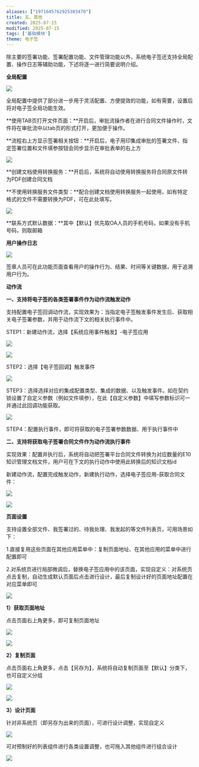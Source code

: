 ```yaml
---
aliases: ["1971645762925303470"]
title: 五、其他
created: 2025-07-15
modified: 2025-07-15
tags: ['基础模块']
theme: 电子签
---
```


除主要的签署功能、签署配置功能、文件管理功能以外，系统电子签还支持全局配置、操作日志等辅助功能，下述将逐一进行简要说明介绍。

**全局配置**

**![](https://myhelpdoc.oss-cn-heyuan.aliyuncs.com/mdimages/2e108388dbe169ace5f7aba910aa1da8.jpg)**

全局配置中提供了部分进一步用于灵活配置、方便提效的功能，如有需要，设置后将对电子签全局功能生效。

**使用TAB页打开文件页面：**开启后，审批流操作者在进行合同文件操作时，文件将在审批流中以tab页的形式打开，更加便于操作。

**流程右上方显示签署相关按钮：**开启后，电子用印集成审批的签署文件、指定签署位置和文件填参按钮会同步显示在审批表单的右上方

![](https://myhelpdoc.oss-cn-heyuan.aliyuncs.com/mdimages/3768071091e2ae2831e5f9feedf41a42.jpg)

**创建文档使用转换服务：**开启后，系统将自动使用转换服务将合同原文件转为PDF创建合同文档

**不使用转换服务文件类型：**配合创建文档使用转换服务一起使用，如有特定格式的文件不需要转换为PDF，可在此处填写。

![](https://myhelpdoc.oss-cn-heyuan.aliyuncs.com/mdimages/cec21b5ce59a83bb63d88f153f2a09f4.jpg)

**联系方式默认数据：**其中【默认】优先取OA人员的手机号码，如果没有手机号码，则取邮箱

**用户操作日志**

![](https://myhelpdoc.oss-cn-heyuan.aliyuncs.com/mdimages/b0c3f830e7746a3cdd1098ab36588ec4.jpg)

签章人员可在此功能页面查看用户的操作行为、结果、时间等关键数据，用于追溯用户行为。

**动作流**

**一、支持将电子签的各类签署事件作为动作流触发动作**

支持配置电子签回调动作流，实现效果为：当指定电子签触发事件发生后、获取相关电子签署参数，并用于动作流下文的相关执行事件中。

STEP1：新建动作流，选择【系统应用事件触发】-电子签应用

![](https://myhelpdoc.oss-cn-heyuan.aliyuncs.com/mdimages/d071dbab23acb0c030f95a7d5e1fc2ba.jpg)

![](https://myhelpdoc.oss-cn-heyuan.aliyuncs.com/mdimages/8eec526b249d8683c3b98030262a622d.jpg)

STEP2：选择【电子签回调】触发事件

![](https://myhelpdoc.oss-cn-heyuan.aliyuncs.com/mdimages/6297689774f8585e5db2ef820038c0a9.jpg)

STEP3：选择选择对应的集成配置类型、集成的数据、以及触发事件。如在契约锁设置了自定义参数（例如文件填参），在此【自定义参数】中填写参数标识可一并通过此回调功能获取。

![](https://myhelpdoc.oss-cn-heyuan.aliyuncs.com/mdimages/a71ba3e9a29a2fbf029e57a113860c4d.jpg)

STEP4：配置执行事件，即可将获取的电子签署参数数据、用于执行事件中

**二、支持将获取电子签署合同文件作为动作流执行事件**

实现效果：配置并执行后，系统将自动把签署平台合同文件转换为对应数量的E10知识管理文档文件，用户可在下文的执行动作中使用此转换后的知识文档id

新建动作流，配置完成触发动作，新建执行动作，选择电子签应用-获取合同文件：

**![](https://myhelpdoc.oss-cn-heyuan.aliyuncs.com/mdimages/32f7f5d8349640572a6b7fc1c65bd2fa.jpg)**

**![](https://myhelpdoc.oss-cn-heyuan.aliyuncs.com/mdimages/7d2977122f42310fc39dc91f99bfe68b.jpg)**

**页面设置**

支持设置全部文件、我签署过的、待我处理、我发起的等文件列表页，可用场景如下：

1.直接复用这些页面在其他应用菜单中：复制页面地址、在其他应用的菜单中进行配置即可

2.对系统页进行局部微调后，替换电子签应用中的该页面，实现自定义：对系统页点击复制，自动生成默认页面后点击进行设计，最后复制设计好的页面地址配置在对应菜单即可

**![](https://myhelpdoc.oss-cn-heyuan.aliyuncs.com/mdimages/1c15e572167a5b3971533356e6d43bed.jpg)**

**1）获取页面地址**

点击页面右上角更多，即可复制页面地址

![](https://myhelpdoc.oss-cn-heyuan.aliyuncs.com/mdimages/8d5adf2c7419734258044c49ab693c99.jpg)

![](https://myhelpdoc.oss-cn-heyuan.aliyuncs.com/mdimages/0c78c6fb2a2bd958fa726ec0b85301d2.jpg)

**2）复制页面**

点击页面右上角更多，点击【另存为】，系统将自动复制页面至【默认】分类下，也可自定义分组

![](https://myhelpdoc.oss-cn-heyuan.aliyuncs.com/mdimages/54365dfdf61ac06f29805e6f1a75bf0e.jpg)

![](https://myhelpdoc.oss-cn-heyuan.aliyuncs.com/mdimages/5da8ebc85fcf3748b244db84f1eca919.jpg)

**3）设计页面**

针对非系统页（即另存为出来的页面），可进行设计调整，实现自定义

![](https://myhelpdoc.oss-cn-heyuan.aliyuncs.com/mdimages/714b0909ac2f4258286466a5016717b4.jpg)

可对预制好的列表组件进行各类设置调整，也可拖入其他组件进行组合设计

![](https://myhelpdoc.oss-cn-heyuan.aliyuncs.com/mdimages/cd32b3d1d261cec490e994b523f55fa8.jpg)

